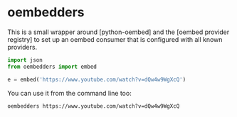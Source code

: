 # oembedders

This is a small wrapper around [python-oembed] and the [oembed provider
registry] to set up an oembed consumer that is configured with all known
providers.

```python
import json
from oembedders import embed

e = embed('https://www.youtube.com/watch?v=dQw4w9WgXcQ')
```

You can use it from the command line too:

    oembedders https://www.youtube.com/watch?v=dQw4w9WgXcQ

